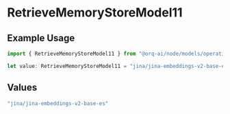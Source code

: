 # RetrieveMemoryStoreModel11

## Example Usage

```typescript
import { RetrieveMemoryStoreModel11 } from "@orq-ai/node/models/operations";

let value: RetrieveMemoryStoreModel11 = "jina/jina-embeddings-v2-base-es";
```

## Values

```typescript
"jina/jina-embeddings-v2-base-es"
```